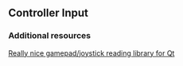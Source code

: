 ## Controller Input

### Additional resources

[Really nice gamepad/joystick reading library for Qt](https://github.com/alex-spataru/QJoysticks)
